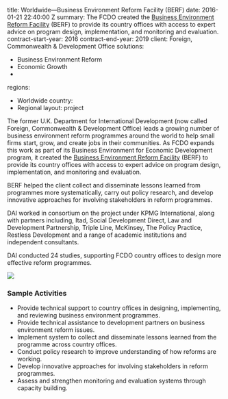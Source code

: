 
title: Worldwide—Business Environment Reform Facility (BERF)
date: 2016-01-21 22:40:00 Z
summary: The FCDO created the [Business Environment Reform Facility](https://www.r4d.org/)
  (BERF) to provide its country offices with access to expert advice on program design,
  implementation, and monitoring and evaluation.
contract-start-year: 2016
contract-end-year: 2019
client: Foreign, Commonwealth & Development Office
solutions:
- Business Environment Reform
- Economic Growth
-
regions:
- Worldwide
country:
- Regional
layout: project


The former U.K. Department for International Development (now called Foreign, Commonwealth & Development Office)  leads a growing number of business environment reform programmes around the world to help small firms start, grow, and create jobs in their communities. As FCDO expands this work as part of its Business Environment for Economic Development program, it created the [Business Environment Reform Facility](https://www.r4d.org/) (BERF) to provide its country offices with access to expert advice on program design, implementation, and monitoring and evaluation.

BERF helped the client collect and disseminate lessons learned from programmes more systematically, carry out policy research, and develop innovative approaches for involving stakeholders in reform programmes.

DAI worked in consortium on the project under KPMG International, along with partners including, Itad, Social Development Direct, Law and Development Partnership, Triple Line, McKinsey, The Policy Practice, Restless Development and a range of academic institutions and independent consultants.

DAI conducted 24 studies, supporting FCDO country offices to design more effective reform programmes.

![][1]

### Sample Activities

* Provide technical support to country offices in designing, implementing, and reviewing business environment programmes.
* Provide technical assistance to development partners on business environment reform issues.
* Implement system to collect and disseminate lessons learned from the programme across country offices.
* Conduct policy research to improve understanding of how reforms are working.
* Develop innovative approaches for involving stakeholders in reform programmes.
* Assess and strengthen monitoring and evaluation systems through capacity building.

[1]: https://assetify-dai.com/projects/DFID-BERF-pic.jpg
